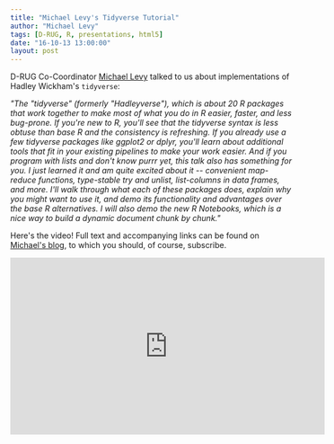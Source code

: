 ```yaml
---
title: "Michael Levy's Tidyverse Tutorial"
author: "Michael Levy"
tags: [D-RUG, R, presentations, html5]
date: "16-10-13 13:00:00"
layout: post
---
```


D-RUG Co-Coordinator [Michael Levy](michaellevy.name) talked to us about implementations of Hadley Wickham's `tidyverse`:

   *"The "tidyverse" (formerly "Hadleyverse"), which is about 20 R packages that work together to make most of what you do in R easier, faster, and less bug-prone. If you're new to R, you'll see that the tidyverse syntax is less obtuse than base R and the consistency is refreshing. If you already use a few tidyverse packages like ggplot2 or dplyr, you'll learn about additional tools that fit in your existing pipelines to make your work easier. And if you program with lists and don't know purrr yet, this talk also has something for you.  I just learned it and am quite excited about it -- convenient map-reduce functions, type-stable try and unlist, list-columns in data frames, and more. I'll walk through what each of these packages does, explain why you might want to use it, and demo its functionality and advantages over the base R alternatives. I will also demo the new R Notebooks, which is a nice way to build a dynamic document chunk by chunk."*

Here's the video!  Full text and accompanying links can be found on [Michael's blog](http://michaellevy.name/blog/tidyverse-talk/), to which you should, of course, subscribe.

<iframe width="560" height="315" src="https://www.youtube.com/embed/9q7gssUP8UA" frameborder="0" allowfullscreen></iframe>

